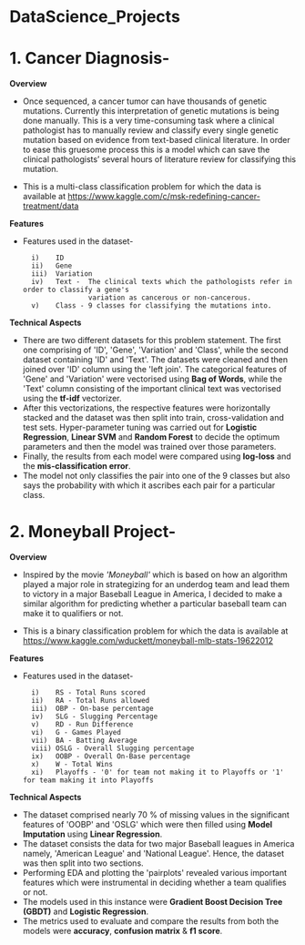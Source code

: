 # DataScience_Projects
# 1. **Cancer Diagnosis**-

   **Overview**
   
   * Once sequenced, a cancer tumor can have thousands of genetic mutations. Currently this interpretation of genetic mutations is being done manually. This is a very time-consuming task where a clinical pathologist has to manually review and classify every single genetic mutation based on evidence from text-based clinical literature. In order to ease this gruesome process this is a model which can save the clinical pathologists’ several hours of literature review for classifying this mutation.

   * This is a multi-class classification problem for which the data is available at https://www.kaggle.com/c/msk-redefining-cancer-treatment/data
   
  **Features**
  
  * Features used in the dataset-
  
          i)    ID
          ii)   Gene
          iii)  Variation
          iv)   Text -  The clinical texts which the pathologists refer in order to classify a gene's 
                        variation as cancerous or non-cancerous. 
          v)    Class - 9 classes for classifying the mutations into.  
      
      
  **Technical Aspects**
  
  * There are two different datasets for this problem statement. The first one comprising of 'ID', 'Gene', 'Variation' and 'Class', while the second dataset containing 'ID' and 'Text'. The datasets were cleaned and then joined over 'ID' column using the 'left join'. The categorical features of 'Gene' and 'Variation' were vectorised using **Bag of Words**, while the 'Text' column consisting of the important clinical text was vectorised using the **tf-idf** vectorizer.
  * After this vectorizations, the respective features were horizontally stacked and the dataset was then split into train, cross-validation and test sets. Hyper-parameter tuning was carried out for **Logistic Regression**, **Linear SVM** and **Random Forest** to decide the optimum parameters and then the model was trained over those parameters.
  * Finally, the results from each model were compared using **log-loss** and the **mis-classification error**.
  * The model not only classifies the pair into one of the 9 classes but also says the probability with which it ascribes each pair for a particular class.

  
# 2. **Moneyball Project**-

   **Overview**
        
   * Inspired by the movie *'Moneyball'* which is based on how an algorithm played a major role in strategizing for an underdog team and lead them to victory in a major      Baseball League in America, I decided to make a similar algorithm for predicting whether a particular baseball team can make it to qualifiers or not.
  
   * This is a binary classification problem for which the data is available at https://www.kaggle.com/wduckett/moneyball-mlb-stats-19622012
  
  **Features**
  
  * Features used in the dataset-
  
          i)    RS - Total Runs scored 
          ii)   RA - Total Runs allowed
          iii)  OBP - On-base percentage
          iv)   SLG - Slugging Percentage
          v)    RD - Run Difference
          vi)   G - Games Played
          vii)  BA - Batting Average
          viii) OSLG - Overall Slugging percentage 
          ix)   OOBP - Overall On-Base percentage
          x)    W - Total Wins
          xi)   Playoffs - '0' for team not making it to Playoffs or '1' for team making it into Playoffs
      
  **Technical Aspects**
  
  * The dataset comprised nearly 70 % of missing values in the significant features of 'OOBP' and 'OSLG' which were then filled using **Model Imputation** using **Linear Regression**.
  * The dataset consists the data for two major Baseball leagues in America namely, 'American League' and 'National League'. Hence, the dataset was then split into two sections.
  * Performing EDA and plotting the 'pairplots' revealed various important features which were instrumental in deciding whether a team qualifies or not.  
  * The models used in this instance were **Gradient Boost Decision Tree (GBDT)** and **Logistic Regression**.
  * The metrics used to evaluate and compare the results from both the models were **accuracy**, **confusion matrix** & **f1 score**. 
